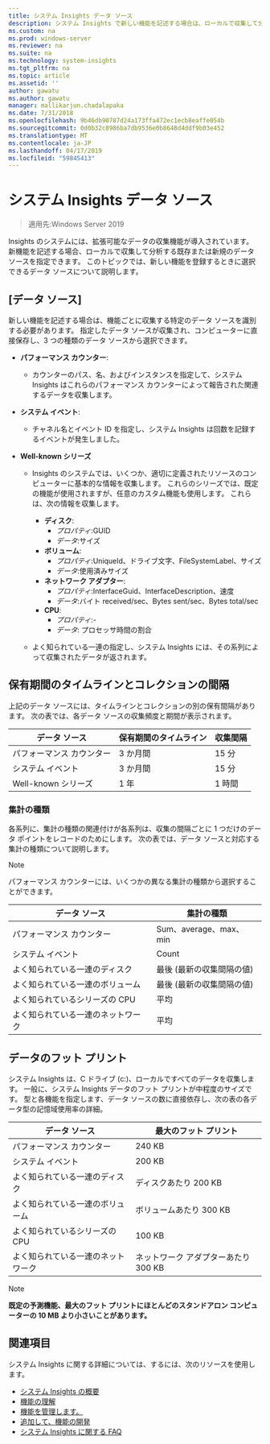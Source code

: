 ```yaml
---
title: システム Insights データ ソース
description: システム Insights で新しい機能を記述する場合は、ローカルで収集して分析する既存または新規のデータ ソースを指定できます。 このトピックでは、新しい機能を登録するときに選択できるデータ ソースについて説明します。
ms.custom: na
ms.prod: windows-server
ms.reviewer: na
ms.suite: na
ms.technology: system-insights
ms.tgt_pltfrm: na
ms.topic: article
ms.assetid: ''
author: gawatu
ms.author: gawatu
manager: mallikarjun.chadalapaka
ms.date: 7/31/2018
ms.openlocfilehash: 9b46db90787d24a173ffa472ec1ecb8eaffe054b
ms.sourcegitcommit: 0d0b32c8986ba7db9536e0b8648d4ddf9b03e452
ms.translationtype: MT
ms.contentlocale: ja-JP
ms.lasthandoff: 04/17/2019
ms.locfileid: "59845413"
---
```

# <a name="system-insights-data-sources"></a>システム Insights データ ソース

>適用先:Windows Server 2019

Insights のシステムには、拡張可能なデータの収集機能が導入されています。 新機能を記述する場合、ローカルで収集して分析する既存または新規のデータ ソースを指定できます。 このトピックでは、新しい機能を登録するときに選択できるデータ ソースについて説明します。

## <a name="data-sources"></a>[データ ソース]
新しい機能を記述する場合は、機能ごとに収集する特定のデータ ソースを識別する必要があります。 指定したデータ ソースが収集され、コンピューターに直接保存し、3 つの種類のデータ ソースから選択できます。

- **パフォーマンス カウンター**: 
    - カウンターのパス、名、およびインスタンスを指定して、システム Insights はこれらのパフォーマンス カウンターによって報告された関連するデータを収集します。 

- **システム イベント**:
    - チャネル名とイベント ID を指定し、システム Insights は回数を記録するイベントが発生しました。

- **Well-known シリーズ**
    - Insights のシステムでは、いくつか、適切に定義されたリソースのコンピューターに基本的な情報を収集します。 これらのシリーズでは、既定の機能が使用されますが、任意のカスタム機能も使用します。 これらは、次の情報を収集します。

        - **ディスク**: 
            - *プロパティ*:GUID
            - *データ*:サイズ
        - **ボリューム**:
            - *プロパティ*:UniqueId、ドライブ文字、FileSystemLabel、サイズ
            - *データ*:使用済みサイズ
        - **ネットワーク アダプター**:
            - *プロパティ*:InterfaceGuid、InterfaceDescription、速度
            - *データ*:バイト received/sec、Bytes sent/sec、Bytes total/sec
        - **CPU**: 
            - *プロパティ*:-
            - *データ*: プロセッサ時間の割合

    - よく知られている一連の指定し、システム Insights には、その系列によって収集されたデータが返されます。 


## <a name="retention-timelines-and-collection-intervals"></a>保有期間のタイムラインとコレクションの間隔
上記のデータ ソースには、タイムラインとコレクションの別の保有間隔があります。 次の表では、各データ ソースの収集頻度と期間が表示されます。

| データ ソース | 保有期間のタイムライン | 収集間隔 |
| --------------- | --------------- | ----------- |
| パフォーマンス カウンター | 3 か月間 | 15 分 |
| システム イベント | 3 か月間 | 15 分 |
| Well-known シリーズ | 1 年 | 1 時間 |


### <a name="aggregation-types"></a>集計の種類
各系列に、集計の種類の関連付けが各系列は、収集の間隔ごとに 1 つだけのデータ ポイントをレコードのためにします。 次の表では、データ ソースと対応する集計の種類について説明します。

>[!NOTE]
>パフォーマンス カウンターには、いくつかの異なる集計の種類から選択することができます。

| データ ソース | 集計の種類 |
| --------------- | --------------- |
| パフォーマンス カウンター | Sum、average、max、min |
| システム イベント | Count |
| よく知られている一連のディスク | 最後 (最新の収集間隔の値) |
| よく知られている一連のボリューム | 最後 (最新の収集間隔の値) |
| よく知られているシリーズの CPU | 平均 |
| よく知られている一連のネットワーク | 平均 |

## <a name="data-footprint"></a>データのフット プリント

システム Insights は、C ドライブ (c:)、ローカルですべてのデータを収集します。 一般に、システム Insights データのフット プリントが中程度のサイズです。 型と各機能を指定します、データ ソースの数に直接依存し、次の表の各データ型の記憶域使用率の詳細。

| データ ソース | 最大のフット プリント |
| --------------- | --------------- |
| パフォーマンス カウンター | 240 KB |
| システム イベント | 200 KB |
| よく知られている一連のディスク | ディスクあたり 200 KB |
| よく知られている一連のボリューム | ボリュームあたり 300 KB |
| よく知られているシリーズの CPU | 100 KB |
| よく知られている一連のネットワーク | ネットワーク アダプターあたり 300 KB |

>[!NOTE]
>**既定の予測機能、最大のフット プリントにほとんどのスタンドアロン コンピューターの 10 MB より小さいことがあります。** 

## <a name="see-also"></a>関連項目
システム Insights に関する詳細については、するには、次のリソースを使用します。

- [システム Insights の概要](overview.md)
- [機能の理解](understanding-capabilities.md)
- [機能を管理します。](managing-capabilities.md)
- [追加して、機能の開発](adding-and-developing-capabilities.md)
- [システム Insights に関する FAQ](faq.md)
